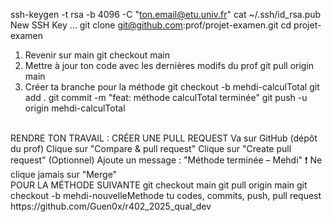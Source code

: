 
  ssh-keygen -t rsa -b 4096 -C "ton.email@etu.univ.fr"
cat ~/.ssh/id_rsa.pub
New SSH Key ...
git clone git@github.com:prof/projet-examen.git
cd projet-examen
  <br/>
1. Revenir sur main
git checkout main
2. Mettre à jour ton code avec les dernières modifs du prof
git pull origin main
3. Créer ta branche pour la méthode
git checkout -b mehdi-calculTotal
git add .
git commit -m "feat: méthode calculTotal terminée"
git push -u origin mehdi-calculTotal
<br/>
RENDRE TON TRAVAIL : CRÉER UNE PULL REQUEST
Va sur GitHub (dépôt du prof)
Clique sur "Compare & pull request"
Clique sur "Create pull request"
(Optionnel) Ajoute un message :
"Méthode terminée – Mehdi"
❗ Ne clique jamais sur "Merge" 
<br/>
POUR LA MÉTHODE SUIVANTE
git checkout main
git pull origin main
git checkout -b mehdi-nouvelleMethode
tu codes, commits, push, pull request

<br/>
https://github.com/Guen0x/r402_2025_qual_dev
